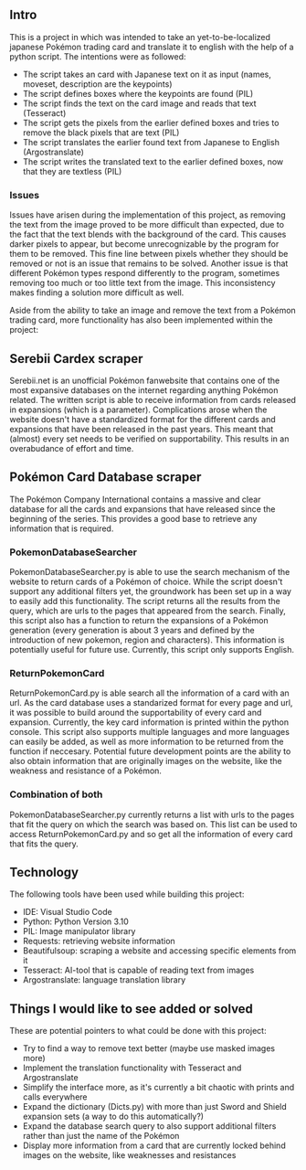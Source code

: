 ## Intro

This is a project in which was intended to take an yet-to-be-localized japanese Pokémon trading card and translate it to english with the help of a python script. The intentions were as followed:

- The script takes an card with Japanese text on it as input (names, moveset, description are the keypoints)
- The script defines boxes where the keypoints are found (PIL)
- The script finds the text on the card image and reads that text (Tesseract)
- The script gets the pixels from the earlier defined boxes and tries to remove the black pixels that are text (PIL)
- The script translates the earlier found text from Japanese to English (Argostranslate)
- The script writes the translated text to the earlier defined boxes, now that they are textless (PIL)

### Issues
Issues have arisen during the implementation of this project, as removing the text from the image proved to be more difficult than expected, due to the fact that the text blends with the background of the card. This causes darker pixels to appear, but become unrecognizable by the program for them to be removed. This fine line between pixels whether they should be removed or not is an issue that remains to be solved. 
Another issue is that different Pokémon types respond differently to the program, sometimes removing too much or too little text from the image. This inconsistency makes finding a solution more difficult as well.

Aside from the ability to take an image and remove the text from a Pokémon trading card, more functionality has also been implemented within the project:

## Serebii Cardex scraper

Serebii.net is an unofficial Pokémon fanwebsite that contains one of the most expansive databases on the internet regarding anything Pokémon related. The written script is able to receive information from cards released in expansions (which is a parameter). Complications arose when the website doesn't have a standardized format for the different cards and expansions that have been released in the past years. This meant that (almost) every set needs to be verified on supportability. This results in an overabudance of effort and time.

## Pokémon Card Database scraper

The Pokémon Company International contains a massive and clear database for all the cards and expansions that have released since the beginning of the series. This provides a good base to retrieve any information that is required. 

### PokemonDatabaseSearcher
PokemonDatabaseSearcher.py is able to use the search mechanism of the website to return cards of a Pokémon of choice. While the script doesn't support any additional filters yet, the groundwork has been set up in a way to easily add this functionality. The script returns all the results from the query, which are urls to the pages that appeared from the search. Finally, this script also has a function to return the expansions of a Pokémon generation (every generation is about 3 years and defined by the introduction of new pokemon, region and characters). This information is potentially useful for future use. Currently, this script only supports English. 

### ReturnPokemonCard
ReturnPokemonCard.py is able search all the information of a card with an url. As the card database uses a standarized format for every page and url, it was possible to build around the supportability of every card and expansion. Currently, the key card information is printed within the python console. This script also supports multiple languages and more languages can easily be added, as well as more information to be returned from the function if neccesary. Potential future development points are the ability to also obtain information that are originally images on the website, like the weakness and resistance of a Pokémon.

### Combination of both
PokemonDatabaseSearcher.py currently returns a list with urls to the pages that fit the query on which the search was based on. This list can be used to access ReturnPokemonCard.py and so get all the information of every card that fits the query.

## Technology
The following tools have been used while building this project:
- IDE: Visual Studio Code
- Python: Python Version 3.10
- PIL: Image manipulator library
- Requests: retrieving website information
- Beautifulsoup: scraping a website and accessing specific elements from it
- Tesseract: AI-tool that is capable of reading text from images
- Argostranslate: language translation library

## Things I would like to see added or solved
These are potential pointers to what could be done with this project:
- Try to find a way to remove text better (maybe use masked images more)
- Implement the translation functionality with Tesseract and Argostranslate
- Simplify the interface more, as it's currently a bit chaotic with prints and calls everywhere
- Expand the dictionary (Dicts.py) with more than just Sword and Shield expansion sets (a way to do this automatically?)
- Expand the database search query to also support additional filters rather than just the name of the Pokémon
- Display more information from a card that are currently locked behind images on the website, like weaknesses and resistances